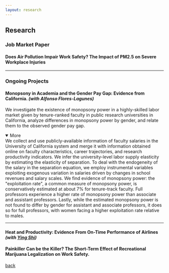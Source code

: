 ```yaml
---
layout: research
---
```

## Research

### Job Market Paper
#### Does Air Pollution Impair Work Safety? The Impact of PM2.5 on Severe Workplace Injuries

---------------------------------------------------------------------------------------------

### Ongoing Projects
#### Monopsony in Academia and the Gender Pay Gap: Evidence from California. *(with Alfonso Flores-Lagunes)*  
We investigate the existence of monopsony power in a highly-skilled labor market given by tenure-ranked faculty in public research universities in California, analyze differences in monopsony power by gender, and relate them to the observed gender pay gap.  
<details open>
	<summary>More</summary>
	 We collect and use publicly-available information of faculty salaries in the University of California system and merge it with information obtained online on faculty characteristics, career trajectories, and research productivity indicators. We infer the university-level labor supply elasticity by estimating the elasticity of separation. To deal with the endogeneity of the salary in the separation equation, we employ instrumental variables exploiting exogenous variation in salaries driven by changes in school revenues and salary scales. We find evidence of monopsony power: the "exploitation rate", a common measure of monopsony power, is conservatively estimated at about 7% for tenure-track faculty. Full professors experience a higher rate of monopsony power than associate and assistant professors. Lastly, while the estimated monopsony power is not found to differ by gender for assistant and associate professors, it does so for full professors, with women facing a higher exploitation rate relative to males.
</details>

---------------------------------------------------------------------------------------------

#### Heat and Productivity: Evidence From On-Time Performance of Airlines *(with [Ying Shi](https://sites.google.com/site/yingandshi/home))*

#### Painkiller Can be the Killer? The Short-Term Effect of Recreational Marijuana Legalization on Work Safety.


[back](./)
